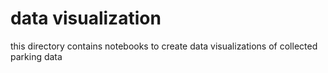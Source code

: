 # data visualization
this directory contains notebooks to create data visualizations of collected parking data
